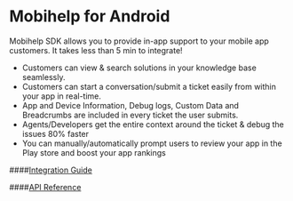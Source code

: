 Mobihelp for Android
=========

Mobihelp SDK allows you to provide in-app support to your mobile app customers. It takes less than 5 min to integrate!

  - Customers can view & search solutions in your knowledge base seamlessly.
  - Customers can start a conversation/submit a ticket easily from within your app in real-time.
  - App and Device Information, Debug logs, Custom Data and Breadcrumbs are included in every ticket the user submits.
  - Agents/Developers get the entire context around the ticket & debug the issues 80% faster
  - You can manually/automatically prompt users to review your app in the Play store and boost your app rankings



####[Integration Guide](http://developer.freshdesk.com/android_integration_guide)

####[API Reference](http://developer.freshdesk.com/android_api_documentation)

